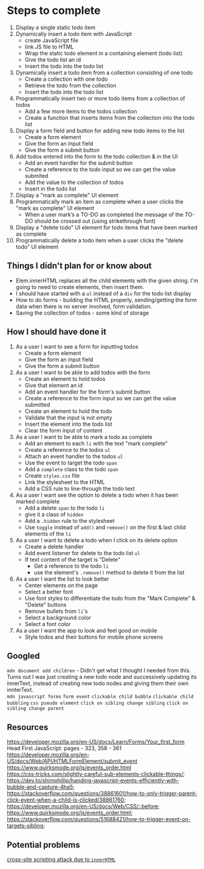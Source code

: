 # Steps to complete

1. Display a single static todo item
2. Dynamically insert a todo item with JavaScript
    - create JavaScript file
    - link JS file to HTML
    - Wrap the static todo element in a containing element (todo list)
    - Give the todo list an id
    - Insert the todo into the todo list
3. Dynamically insert a todo item from a collection consisting of one todo
    - Create a collection with one todo
    - Retrieve the todo from the collection
    - Insert the todo into the todo list
4. Programmatically insert two or more todo items from a collection of todos
    - Add a few more items to the todos collection
    - Create a function that inserts items from the collection into the todo list
5. Display a form field and button for adding new todo items to the list
    - Create a form element
    - Give the form an input field
    - Give the form a submit button
6. Add todos entered into the form to the todo collection & in the UI
    - Add an event handler for the submit button
    - Create a reference to the todo input so we can get the value submited
    - Add the value to the collection of todos
    - Insert in the todo list
7. Display a "mark as complete" UI element
8. Programmatically mark an item as complete when a user clicks the "mark as complete" UI element
    - When a user mark’s a TO-DO as completed the message of the TO-DO should be crossed out (using strikethrough font)
9. Display a "delete todo" UI element for todo items that have been marked as complete
10. Programmatically delete a todo item when a user clicks the "delete todo" UI element

## Things I didn't plan for or know about
- Elem.innerHTML replaces all the child elements with the given string. I'm going to need to create elements, then insert them.
- I should have started with a `ul` instead of a `div` for the todo list display
- How to do forms - building the HTML properly, sending/getting the form data when there is no server involved, form validation.
- Saving the collection of todos - some kind of storage

## How I should have done it
1. As a user I want to see a form for inputting todos
    - Create a form element
    - Give the form an input field
    - Give the form a submit button
2. As a user I want to be able to add todos with the form
    - Create an element to hold todos
    - Give that element an id
    - Add an event handler for the form's submit button
    - Create a reference to the form input so we can get the value submitted
    - Create an element to hold the todo
    - Validate that the input is not empty
    - Insert the element into the todo list
    - Clear the form input of content
3. As a user I want to be able to mark a todo as complete
    - Add an element to each `li` with the text "mark complete"
    - Create a reference to the todos `ul`
    - Attach an event handler to the todos `ul`
    - Use the event to target the todo `span`
    - Add a `complete` class to the todo `span`
    - Create `styles.css` file
    - Link the stylesheet to the HTML
    - Add a CSS rule to line-through the todo text
4. As a user I want see the option to delete a todo when it has been marked complete
    - Add a delete `span` to the todo `li`
    - give it a class of `hidden`
    - Add a `.hidden` rule to the stylesheet
    - Use `toggle` instead of `add()` and `remove()` on the first & last child elements of the `li`
5. As a user I want to delete a todo when I click on its delete option
    - Create a delete handler
    - Add event listener for delete to the todo list `ul`
    - If text content of the target is "Delete"
        - Get a reference to the todo `li`
        - use the element's `.remove()` method to delete it from the list
6. As a user I want the list to look better
    - Center elements on the page
    - Select a better font
    - Use font styles to differentiate the todo from the "Mark Complete" & "Delete" buttons
    - Remove bullets from `li`'s
    - Select a background color
    - Select a font color
7. As a user I want the app to look and feel good on mobile
    - Style todos and their buttons for mobile phone screens

## Googled  
`mdn document add children` - Didn't get what I thought I needed from this. Turns out I was just creating a new todo node and successively updating its innerText, instead of creating new todo nodes and giving them their own innterText.  
`mdn javascript forms`
`form event`
`clickable child bubble`
`clickable child bubbling`
`css pseudo element`
`click on sibling change sibling`
`click on sibling change parent`

## Resources 
https://developer.mozilla.org/en-US/docs/Learn/Forms/Your_first_form
Head First JavaScript: pages - 323, 358 - 361  
https://developer.mozilla.org/en-US/docs/Web/API/HTMLFormElement/submit_event  
https://www.quirksmode.org/js/events_order.html  
https://css-tricks.com/slightly-careful-sub-elements-clickable-things/;
https://dev.to/shimphillip/handing-javascript-events-efficiently-with-bubble-and-capture-4ha5;
https://stackoverflow.com/questions/38861601/how-to-only-trigger-parent-click-event-when-a-child-is-clicked/38861760; 
https://developer.mozilla.org/en-US/docs/Web/CSS/::before; 
https://www.quirksmode.org/js/events_order.html;  
https://stackoverflow.com/questions/51688421/how-to-trigger-event-on-targets-sibling;  

## Potential problems
[cross-site scripting attack due to `innerHTML`](https://developer.mozilla.org/en-US/docs/Web/API/Element/innerHTML)  